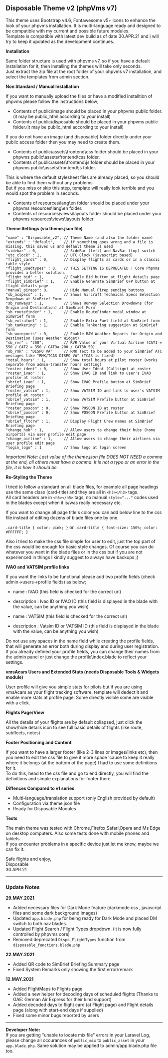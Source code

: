 ## Disposable Theme v2 (phpVms v7)

This theme uses Bootstrap v4.6, Fontawesome v5+ icons to enhance the look of your phpvms installation. It is multi-language ready and designed to be compatible with my current and possible future modules.  
Template is compatible with latest dev build as of date 30.APR.21 and i will try to keep it updated as the development continues.

**Installation**

Same folder structure is used with phpvms v7, so if you have a default installation for it, then installing the themes will take only seconds.  
Just extract the zip file at the root folder of your phpvms v7 installation, and select the templates from admin section.

**Non Standard / Manual Installation**

If you want to manually upload the files or have a modified installtion of phpvms please follow the instructions below;
* Contents of public\image should be placed in your phpvms public folder.(it may be public_html according to your install)
* Contents of public\disposable should be placed in your phpvms public folder.(it may be public_html according to your install)

If you do not have an image (and disposable) folder directly under your public access folder then you may need to create them.
* Contents of public\assets\frontend\css folder should be placed in your phpvms public\assets\frontend\css folder.
* Contents of public\assets\frontend\js folder should be placed in your phpvms public\assets\frontend\js folder.

This is where the default stylesheet files are already placed, so you should be able to find them without any problems.  
But if you miss or skip this step, template will really look terrible and you would spot the problem in seconds.

* Contents of resources\lang\en folder should be placed under your phpvms resources\lang\en folder.
* Contents of resources\views\layouts folder should be placed under your phpvms resources\views\layouts folder.

**Theme Settings (via theme.json file)**
```
"name" : "Disposable_v2", // Theme Name (and also the folder name)
"extends" : "default",    // if something goes wrong and a file is missing, this saves us and default theme is used
"sidebar" : 0,            // SideBar (left) and NavBar (top) switch
"utc_clock" : 1,          // UTC Clock (javascript based)
"flight_cards" : 0,       // Display flights as cards or in a classic table style 
"flight_usedtypes" : 0,   // THIS SETTING IS DEPRECATED ! Core PhpVms provides a better solution.
"flight_bid" : 1,         // Enable Bid button at flight details page
"flight_simbrief" : 1,    // Enable Generate SimBrief OFP button at flight details page
"manual_pireps": 0,       // Hide Manual Pirep sending buttons
"sb_acspecs" : 1,         // Shows Aircraft Technical Specs Selection Dropdown at SimBrief Form
"sb_runways" : 1,         // Shows Runway Selection Drowdowns (for Origin and Destination) at SimBrief Form
"sb_routefinder" : 1,     // Enable RouteFinder modal window at SimBrief form
"sb_extrafuel" : 1,       // Enable Extra Fuel field at SimBrief form
"sb_tankering" : 1,       // Enable Tankering suggestion at SimBrief form
"sb_wxreports" : 0,       // Enable RAW Weather Reports for Origin and Destination (uses Weather Widget)
"sb_rvr" : "200",         // RVR Value of your Virtual Airline (CAT1 = 550 / CAT2 = 350 / CAT3a 200 / CAT3b 50)
"sb_rmk" : "DISPO VA"     // RMK Text to be added to your SimBrief ATC messages like "RMK/TCAS DISPO VA" (TCAS is fixed)
"total_hours" : 1,        // Show total hours at pilot roster (works separate from admin-transfer hours setting)
"roster_ident" : 0,       // Show User Ident (Callsign) at roster
"roster_ivao" : 1,        // Show IVAO ID and link to user's IVAO profile at roster
"sbrief_ivao" : 1,        // Show IVAO Prefile button at SimBrief Briefing page
"roster_vatsim" : 1,      // Show VATSIM ID and link to user's VATSIM profile at roster 
"sbrief_vatsim" : 1,      // Show VATSIM Prefile button at SimBrief Briefing page
"roster_poscon" : 0,      // Show POSCON ID at roster
"sbrief_poscon" : 0,      // Show POSCON Prefile button at SimBrief Briefing page
"sbrief_fltcrw" : 1,      // Display Flight Crew names at SimBrief Briefing page
"change_hub" : 1,         // Allow users to change their hubs (home airports) via user profile edit page 
"change_airline" : 1,     // Allow users to change their airlines via user profile edit page
"login_logo" : 1          // Show logo at login screen
```
*Important Note: Last value of the theme.json file DOES NOT NEED a comma at the end, all others must have a comma.*
*It is not a typo or an error in the file, it is how it should be*

**Re-Styling the Theme**

I tried to follow a standard on all blade files, for example all page headings use the same class (card-title) and they are all in `<h3></h3>` tags.  
All card headers are in `<h5></h5>` tags, no manual `style="..."` codes used in the blades except when it is/was really necessary etc.

If you want to change all page title's color you can add below line to the css file instead of editing dozens of blade files one by one.

`.card-title { color: pink; }` or `.card-title { font-size: 150%; color: #FFFFFF; }`

Also i tried to make the css file simple for user to edit, just the top part of the css would be enough for basic style changes. Of course you can do whatever you want in the blade files or in the css but if you are not experienced in things I kindly suggest to always have backups ;)

**IVAO and VATSIM profile links**

If you want the links to be functional please add two profile fields (check admin->users->profile fields) as below;

* name        : IVAO (this field is checked for the correct url)
* description : Ivao ID or IVAO ID (this field is displayed in the blade with the value, can be anything you wish)

* name        : VATSIM (this field is checked for the correct url)
* description : Vatsim ID or VATSIM ID (this field is displayed in the blade with the value, can be anything you wish)

Do not use any spaces in the name field while creating the profile fields, that will generate an error both during display and during user registration.  
If you already defined your profile fields, you can change their names from the admin panel or just change the profile\index.blade to reflect your settings.

**vmsAcars Users and Extended Stats (needs Disposable Tools & Widgets module)**

User profile will give you simple stats for pilots but if you are using vmsAcars as your flight tracking software, template will dedect it and enable more stats at profile page. Some directly visible some are visible with a click.

**Flights Page/View**

All the details of your flights are by default collapsed, just click the show/hide details icon to see full basic details of flights (like route, subfleets, notes)

**Footer Positioning and Content**

If you want to have a larger footer (like 2-3 lines or images/links etc), then you need to edit the css file to give it more space 'cause to keep it really where it belongs (at the bottom of the page) I had to use some definitions for it.  
To do this, head to the css file and go to end directly, you will find the definitions and simple explanations for footer there. 

**Diffences Compared to v1 series**

* Multi-language/translation support (only English provided by default)
* Configuration via theme.json file
* Ready for Disposable Modules

**Tests**

The main theme was tested with Chrome,Firefox,Safari,Opera and Ms Edge on desktop computers. Also some tests done with mobile phones and tablets.  
If you encounter problems in a specific device just let me know, maybe we can fix it.

Safe flights and enjoy,  
Disposable  
30.APR.21  

---

### Update Notes

**29.MAY.2021**
* Added necessary files for Dark Mode feature (darkmode.css , javascript files and some dark background images)
* Updated `app.blade.php` for being ready for Dark Mode and placed DM switch to both nav blades.
* Updated Flight Search / Flight Types dropdown. (it is now fully controlled by phpvms core)
* Removed deprecated `Dispo_FlightTypes` function from `disposable_functions.blade.php`

**22.MAY.2021**
* Added QR code to SimBrief Briefing Summary page
* Fixed System Remarks only showing the first error/remark

**12.MAY.2021**
* Added FlightMaps to Flights page
* Added a new helper for decoding days of scheduled flights (Thanks to GAE: German Air Express for their kind support)
* Added decoded days to flight card (at Flight page) and Flight details page (along with start-end days if supplied)
* Fixed some minor bugs reported by users

---

**Developer Note:**  
If you are getting "unable to locate mix file" errors in your Laravel Log, please change all occurances of `public_mix` to `public_asset` in your `app.blade.php`. Same solution may be applied to admin/app.blade.php file too.
